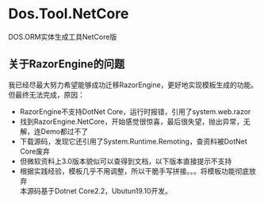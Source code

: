 # Dos.Tool.NetCore
DOS.ORM实体生成工具NetCore版

## 关于RazorEngine的问题
我已经尽最大努力希望能够成功迁移RazorEngine，更好地实现模板生成的功能。<br>
但最终无法完成，原因：<br>
 + RazorEngine不支持DotNet Core，运行时报错，引用了system.web.razor
 + 找到RazorEngine.NetCore，开始感觉很惊喜，最后很失望，抛出异常，无解，连Demo都过不了
 + 下载源码，发现它还引用了System.Runtime.Remoting，查资料被DotNet Core废弃
 + 但微软资料上3.0版本貌似可以查得到文档，以下版本直接提示不支持
 + 根据实践经验，模板几乎不用调整，所以干脆手写拼接。。。将模板功能彻底放弃<br>
本源码基于Dotnet Core2.2，Ubutun19.10开发。
